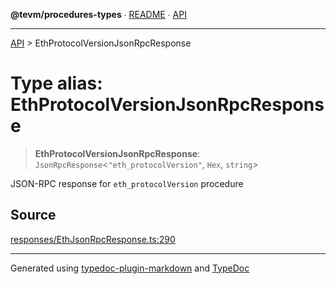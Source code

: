 **@tevm/procedures-types** ∙ [README](../README.md) ∙ [API](../API.md)

***

[API](../API.md) > EthProtocolVersionJsonRpcResponse

# Type alias: EthProtocolVersionJsonRpcResponse

> **EthProtocolVersionJsonRpcResponse**: `JsonRpcResponse`\<`"eth_protocolVersion"`, `Hex`, `string`\>

JSON-RPC response for `eth_protocolVersion` procedure

## Source

[responses/EthJsonRpcResponse.ts:290](https://github.com/evmts/tevm-monorepo/blob/main/packages/procedures-types/src/responses/EthJsonRpcResponse.ts#L290)

***
Generated using [typedoc-plugin-markdown](https://www.npmjs.com/package/typedoc-plugin-markdown) and [TypeDoc](https://typedoc.org/)
